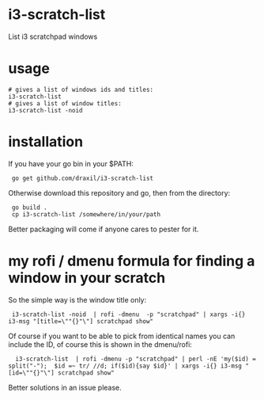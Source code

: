 # i3-scratch-list
List i3 scratchpad windows

# usage
``` 
# gives a list of windows ids and titles:
i3-scratch-list 
# gives a list of window titles:
i3-scratch-list -noid
```

# installation

If you have your go bin in your $PATH:
```
 go get github.com/draxil/i3-scratch-list 
```
Otherwise download this repository and go, then from the directory:
```
 go build .
 cp i3-scratch-list /somewhere/in/your/path
```

Better packaging will come if anyone cares to pester for it.

# my rofi / dmenu formula for finding a window in your scratch

So the simple way is the window title only:
```
 i3-scratch-list -noid  | rofi -dmenu  -p "scratchpad" | xargs -i{} i3-msg "[title=\""{}"\"] scratchpad show"
```
Of course if you want to be able to pick from identical names you can include the ID, of course this is shown in the dmenu/rofi:
```
  i3-scratch-list  | rofi -dmenu -p "scratchpad" | perl -nE 'my($id) = split("-");  $id =~ tr/ //d; if($id){say $id}' | xargs -i{} i3-msg "[id=\""{}"\"] scratchpad show"
```

Better solutions in an issue please.

